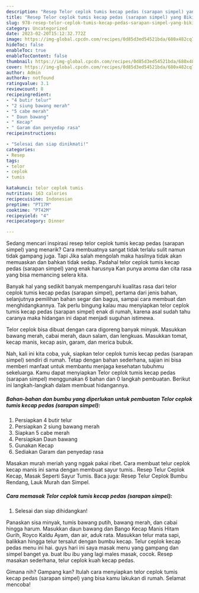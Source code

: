 ```yaml
---
description: "Resep Telor ceplok tumis kecap pedas (sarapan simpel) yang Bikin Ngiler, Buat Buka Puasa Bisa Manjain Lidah"
title: "Resep Telor ceplok tumis kecap pedas (sarapan simpel) yang Bikin Ngiler, Buat Buka Puasa Bisa Manjain Lidah"
slug: 978-resep-telor-ceplok-tumis-kecap-pedas-sarapan-simpel-yang-bikin-ngiler-buat-buka-puasa-bisa-manjain-lidah
category: Uncategorized
date: 2023-02-20T15:12:32.772Z
image: https://img-global.cpcdn.com/recipes/0d85d3ed54521bda/680x482cq70/telor-ceplok-tumis-kecap-pedas-sarapan-simpel-foto-resep-utama.jpg
hideToc: false
enableToc: true
enableTocContent: false
thumbnail: https://img-global.cpcdn.com/recipes/0d85d3ed54521bda/680x482cq70/telor-ceplok-tumis-kecap-pedas-sarapan-simpel-foto-resep-utama.jpg
cover: https://img-global.cpcdn.com/recipes/0d85d3ed54521bda/680x482cq70/telor-ceplok-tumis-kecap-pedas-sarapan-simpel-foto-resep-utama.jpg
author: Admin
authorAv: notfound
ratingvalue: 3.1
reviewcount: 8
recipeingredient:
- "4 butir telur"
- "2 siung bawang merah"
- "5 cabe merah"
- " Daun bawang"
- " Kecap"
- " Garam dan penyedap rasa"
recipeinstructions:

- "Selesai dan siap dinikmati!"
categories:
- Resep
tags:
- telor
- ceplok
- tumis

katakunci: telor ceplok tumis 
nutrition: 163 calories
recipecuisine: Indonesian
preptime: "PT17M"
cooktime: "PT42M"
recipeyield: "4"
recipecategory: Dinner

---
```



Sedang mencari inspirasi resep telor ceplok tumis kecap pedas (sarapan simpel) yang menarik? Cara membuatnya sangat tidak terlalu sulit namun tidak gampang juga. Tapi Jika salah mengolah maka hasilnya tidak akan memuaskan dan bahkan tidak sedap. Padahal telor ceplok tumis kecap pedas (sarapan simpel) yang enak harusnya Kan punya aroma dan cita rasa yang bisa memancing selera kita.


Banyak hal yang sedikit banyak mempengaruhi kualitas rasa dari telor ceplok tumis kecap pedas (sarapan simpel), pertama dari jenis bahan, selanjutnya pemilihan bahan segar dan bagus, sampai cara membuat dan menghidangkannya. Tak perlu bingung kalau mau menyiapkan telor ceplok tumis kecap pedas (sarapan simpel) enak di rumah, karena asal sudah tahu caranya maka hidangan ini dapat menjadi suguhan istimewa.

Telor ceplok bisa dibuat dengan cara digoreng banyak minyak. Masukkan bawang merah, cabai merah, daun salam, dan lengkuas. Masukkan tomat, kecap manis, kecap asin, garam, dan merica bubuk.


Nah, kali ini kita coba, yuk, siapkan telor ceplok tumis kecap pedas (sarapan simpel) sendiri di rumah. Tetap dengan bahan sederhana, sajian ini bisa memberi manfaat untuk membantu menjaga kesehatan tubuhmu sekeluarga. Kamu dapat menyiapkan Telor ceplok tumis kecap pedas (sarapan simpel) menggunakan 6 bahan dan 0 langkah pembuatan. Berikut ini langkah-langkah dalam membuat hidangannya.

<!--inarticleads1-->

##### Bahan-bahan dan bumbu yang diperlukan untuk pembuatan Telor ceplok tumis kecap pedas (sarapan simpel):

1. Persiapkan 4 butir telur
1. Persiapkan 2 siung bawang merah
1. Siapkan 5 cabe merah
1. Persiapkan  Daun bawang
1. Gunakan  Kecap
1. Sediakan  Garam dan penyedap rasa


Masakan murah meriah yang nggak pakai ribet. Cara membuat telur ceplok kecap manis ini sama dengan membuat sayur tumis.. Resep Telur Ceplok Kecap, Masak Seperti Sayur Tumis. Baca juga: Resep Telur Ceplok Bumbu Rendang, Lauk Murah dan Simpel. 

<!--inarticleads2-->

##### Cara memasak Telor ceplok tumis kecap pedas (sarapan simpel):


1. Selesai dan siap dihidangkan!

Panaskan sisa minyak, tumis bawang putih, bawang merah, dan cabai hingga harum. Masukkan daun bawang dan Bango Kecap Manis Hitam Gurih, Royco Kaldu Ayam, dan air, aduk rata. Masukkan telur mata sapi, balikkan hingga telur tersalut dengan bumbu kecap. Telur ceplok kecap pedas menu ini hai. guys hari ini saya masak menu yang gampang dan simpel banget ya. buat ibu ibu yang lagi males masak, cocok. Resep masakan sederhana, telur ceplok kuah kecap pedas. 

Gimana nih? Gampang kan? Itulah cara menyiapkan telor ceplok tumis kecap pedas (sarapan simpel) yang bisa kamu lakukan di rumah. Selamat mencoba!

